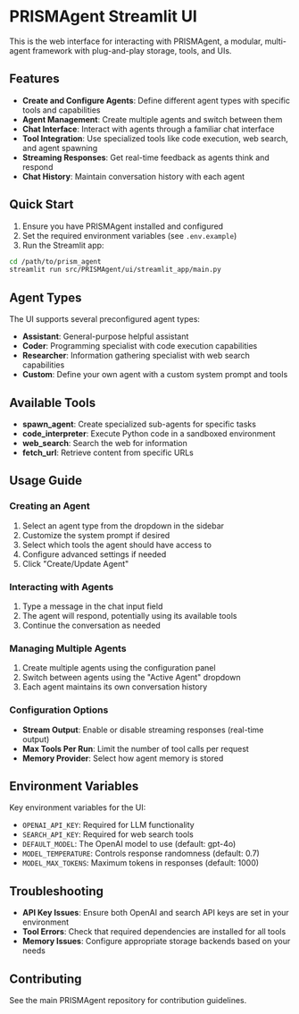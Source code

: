 # PRISMAgent Streamlit UI

This is the web interface for interacting with PRISMAgent, a modular, multi-agent framework with plug-and-play storage, tools, and UIs.

## Features

- **Create and Configure Agents**: Define different agent types with specific tools and capabilities
- **Agent Management**: Create multiple agents and switch between them
- **Chat Interface**: Interact with agents through a familiar chat interface
- **Tool Integration**: Use specialized tools like code execution, web search, and agent spawning
- **Streaming Responses**: Get real-time feedback as agents think and respond
- **Chat History**: Maintain conversation history with each agent

## Quick Start

1. Ensure you have PRISMAgent installed and configured
2. Set the required environment variables (see `.env.example`)
3. Run the Streamlit app:

```bash
cd /path/to/prism_agent
streamlit run src/PRISMAgent/ui/streamlit_app/main.py
```

## Agent Types

The UI supports several preconfigured agent types:

- **Assistant**: General-purpose helpful assistant
- **Coder**: Programming specialist with code execution capabilities
- **Researcher**: Information gathering specialist with web search capabilities
- **Custom**: Define your own agent with a custom system prompt and tools

## Available Tools

- **spawn_agent**: Create specialized sub-agents for specific tasks
- **code_interpreter**: Execute Python code in a sandboxed environment
- **web_search**: Search the web for information
- **fetch_url**: Retrieve content from specific URLs

## Usage Guide

### Creating an Agent

1. Select an agent type from the dropdown in the sidebar
2. Customize the system prompt if desired
3. Select which tools the agent should have access to
4. Configure advanced settings if needed
5. Click "Create/Update Agent"

### Interacting with Agents

1. Type a message in the chat input field
2. The agent will respond, potentially using its available tools
3. Continue the conversation as needed

### Managing Multiple Agents

1. Create multiple agents using the configuration panel
2. Switch between agents using the "Active Agent" dropdown
3. Each agent maintains its own conversation history

### Configuration Options

- **Stream Output**: Enable or disable streaming responses (real-time output)
- **Max Tools Per Run**: Limit the number of tool calls per request
- **Memory Provider**: Select how agent memory is stored

## Environment Variables

Key environment variables for the UI:

- `OPENAI_API_KEY`: Required for LLM functionality
- `SEARCH_API_KEY`: Required for web search tools
- `DEFAULT_MODEL`: The OpenAI model to use (default: gpt-4o)
- `MODEL_TEMPERATURE`: Controls response randomness (default: 0.7)
- `MODEL_MAX_TOKENS`: Maximum tokens in responses (default: 1000)

## Troubleshooting

- **API Key Issues**: Ensure both OpenAI and search API keys are set in your environment
- **Tool Errors**: Check that required dependencies are installed for all tools
- **Memory Issues**: Configure appropriate storage backends based on your needs

## Contributing

See the main PRISMAgent repository for contribution guidelines.
